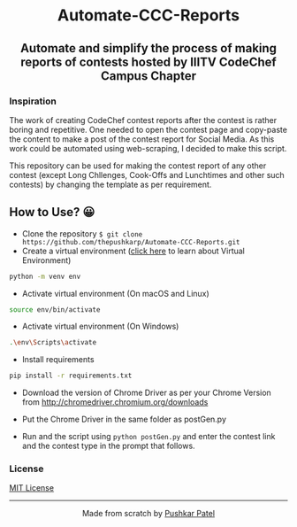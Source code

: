 <h1 align = 'center'>Automate-CCC-Reports</h1>

<h2 align = 'center'>Automate and simplify the process of making reports of contests hosted by IIITV CodeChef Campus Chapter</h2>

### Inspiration

The work of creating CodeChef contest reports after the contest is rather boring and repetitive. One needed to open the contest page and copy-paste the content to make a post of the contest report for Social Media. As this work could be automated using web-scraping, I decided to make this script.

This repository can be used for making the contest report of any other contest (except Long Chllenges, Cook-Offs and Lunchtimes and other such contests) by changing the template as per requirement.

## How to Use? 😀

- Clone the repository `$ git clone https://github.com/thepushkarp/Automate-CCC-Reports.git`
- Create a virtual environment ([click here](https://packaging.python.org/guides/installing-using-pip-and-virtual-environments/) to learn about Virtual Environment)

```sh
python -m venv env
```

- Activate virtual environment (On macOS and Linux)

```sh
source env/bin/activate
```

- Activate virtual environment (On Windows)

```sh
.\env\Scripts\activate
```

- Install requirements

```sh
pip install -r requirements.txt
```

- Download the version of Chrome Driver as per your Chrome Version from http://chromedriver.chromium.org/downloads

- Put the Chrome Driver in the same folder as postGen.py

- Run and the script using `python postGen.py` and enter the contest link and the contest type in the prompt that follows.

### License

[MIT License](LICENSE)

---

<p align="center"> Made from scratch by <a href="https://github.com/thepushkarp">Pushkar Patel</a></p>
